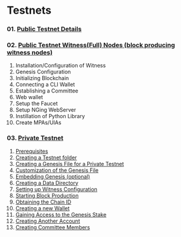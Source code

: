 # Testnets

### 01. [Public Testnet Details](/developers/testnets/public_testnet_details.md#the-open-public-testnet-information)

### 02. [Public Testnet Witness(Full) Nodes (block producing witness nodes) ](/developers/testnets/public_testnet.md#how-to-deploy-your-own-public-network)
1. Installation/Configuration of Witness
2. Genesis Configuration
3. Initializing Blockchain
4. Connecting a CLI Wallet
5. Establishing a Committee
6. Web wallet 
7. Setup the Faucet      
8. Setup NGing WebServer 
9. Instillation of Python Library
10. Create MPAs/UIAs

### 03. [Private Testnet](/developers/testnets/private_testnet.md#how-to-setup-private-testnet)
1. [Prerequisites](#1-prerequisites)
2. [Creating a Testnet folder](/developers/testnets/private_testnet.md#2-creating-a-testnet-folder)
3. [Creating a Genesis File for a Private Testnet](/developers/testnets/private_testnet.md#3-creating-a-genesis-file-for-a-private-testnet)
4. [Customization of the Genesis File](/developers/testnets/private_testnet.md#4-customization-of-the-genesis-file)
5. [Embedding Genesis (optional)](/developers/testnets/private_testnet.md#5-embedding-genesis-optional)
6. [Creating a Data Directory](/developers/testnets/private_testnet.md#6-creating-a-data-directory)
7. [Setting up Witness Configuration](/developers/testnets/private_testnet.md#7-setting-up-witness-configuration)
8. [Starting Block Production](/developers/testnets/private_testnet.md#8-starting-block-production)
9. [Obtaining the Chain ID](/developers/testnets/private_testnet.md#9-obtaining-the-chain-id)
10. [Creating a new Wallet](/developers/testnets/private_testnet.md#10-creating-a-new-wallet)
11. [Gaining Access to the Genesis Stake](/developers/testnets/private_testnet.md#11-gaining-access-to-the-genesis-stake)
12. [Creating Another Account](/developers/testnets/private_testnet.md#12-creating-another-account)
13. [Creating Committee Members](/developers/testnets/private_testnet.md#13-creating-committee-members)
